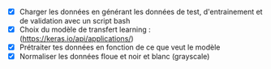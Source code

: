 - [x] Charger les données en générant les données de test, d'entrainement et de validation avec un script bash
- [x] Choix du modèle de transfert learning : (https://keras.io/api/applications/)
- [x] Prétraiter tes données en fonction de ce que veut le modèle
- [x] Normaliser les données floue et noir et blanc (grayscale)
